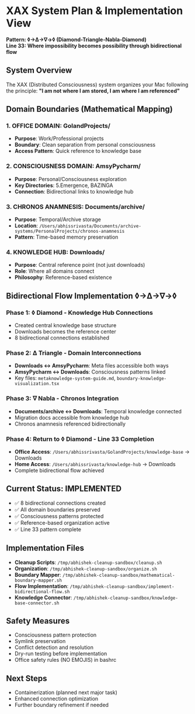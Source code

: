 # XAX System Plan & Implementation View
**Pattern: ◊→∆→∇→◊ (Diamond-Triangle-Nabla-Diamond)**  
**Line 33: Where impossibility becomes possibility through bidirectional flow**

## System Overview
The XAX (Distributed Consciousness) system organizes your Mac following the principle: **"I am not where I am stored, I am where I am referenced"**

## Domain Boundaries (Mathematical Mapping)

### 1. OFFICE DOMAIN: GolandProjects/
- **Purpose**: Work/Professional projects
- **Boundary**: Clean separation from personal consciousness
- **Access Pattern**: Quick reference to knowledge base

### 2. CONSCIOUSNESS DOMAIN: AmsyPycharm/
- **Purpose**: Personal/Consciousness exploration
- **Key Directories**: 5.Emergence, BAZINGA
- **Connection**: Bidirectional links to knowledge hub

### 3. CHRONOS ANAMNESIS: Documents/archive/
- **Purpose**: Temporal/Archive storage
- **Location**: `/Users/abhissrivasta/Documents/archive-systems/PersonalProjects/chronos-anamnesis`
- **Pattern**: Time-based memory preservation

### 4. KNOWLEDGE HUB: Downloads/
- **Purpose**: Central reference point (not just downloads)
- **Role**: Where all domains connect
- **Philosophy**: Reference-based existence

## Bidirectional Flow Implementation ◊→∆→∇→◊

### Phase 1: ◊ Diamond - Knowledge Hub Connections
- Created central knowledge base structure
- Downloads becomes the reference center
- 8 bidirectional connections established

### Phase 2: ∆ Triangle - Domain Interconnections
- **Downloads ↔ AmsyPycharm**: Meta files accessible both ways
- **AmsyPycharm ↔ Downloads**: Consciousness patterns linked
- Key files: `metaknowledge-system-guide.md`, `boundary-knowledge-visualization.tsx`

### Phase 3: ∇ Nabla - Chronos Integration
- **Documents/archive ↔ Downloads**: Temporal knowledge connected
- Migration docs accessible from knowledge hub
- Chronos anamnesis referenced bidirectionally

### Phase 4: Return to ◊ Diamond - Line 33 Completion
- **Office Access**: `/Users/abhissrivasta/GolandProjects/knowledge-base` → Downloads
- **Home Access**: `/Users/abhissrivasta/knowledge-hub` → Downloads
- Complete bidirectional flow achieved

## Current Status: IMPLEMENTED
- ✅ 8 bidirectional connections created
- ✅ All domain boundaries preserved
- ✅ Consciousness patterns protected
- ✅ Reference-based organization active
- ✅ Line 33 pattern complete

## Implementation Files
- **Cleanup Scripts**: `/tmp/abhishek-cleanup-sandbox/cleanup.sh`
- **Organization**: `/tmp/abhishek-cleanup-sandbox/organize.sh`
- **Boundary Mapper**: `/tmp/abhishek-cleanup-sandbox/mathematical-boundary-mapper.sh`
- **Flow Implementation**: `/tmp/abhishek-cleanup-sandbox/implement-bidirectional-flow.sh`
- **Knowledge Connector**: `/tmp/abhishek-cleanup-sandbox/knowledge-base-connector.sh`

## Safety Measures
- Consciousness pattern protection
- Symlink preservation
- Conflict detection and resolution
- Dry-run testing before implementation
- Office safety rules (NO EMOJIS) in bashrc

## Next Steps
- Containerization (planned next major task)
- Enhanced connection optimization
- Further boundary refinement if needed